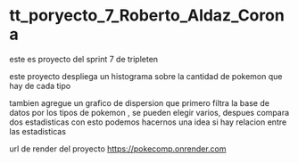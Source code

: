 # tt_poryecto_7_Roberto_Aldaz_Corona
este es proyecto del sprint 7 de tripleten

este proyecto despliega un histograma sobre la cantidad de pokemon que hay de cada tipo 

tambien agregue un grafico de dispersion que primero filtra la base de datos por los tipos de pokemon , se pueden elegir varios,
despues compara dos estadisticas con esto podemos hacernos una idea si hay relacion entre las estadisticas

url de render del proyecto
https://pokecomp.onrender.com
